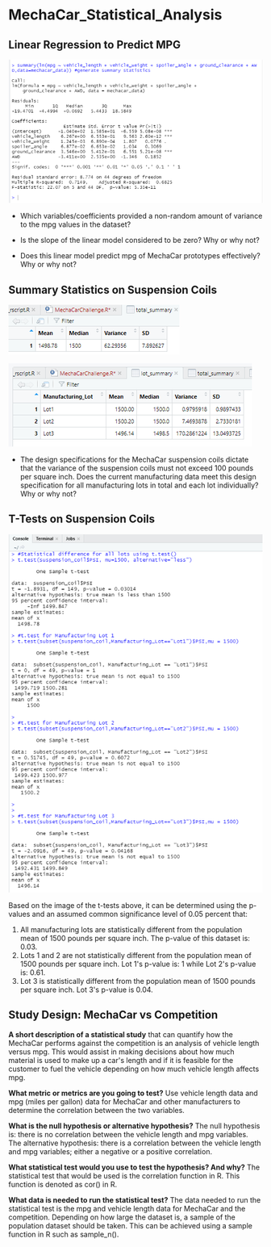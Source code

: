 # MechaCar_Statistical_Analysis

## Linear Regression to Predict MPG

![1](resources/image1.PNG?raw=true "Title")

- Which variables/coefficients provided a non-random amount of variance to the mpg values in the dataset?


- Is the slope of the linear model considered to be zero? Why or why not?


- Does this linear model predict mpg of MechaCar prototypes effectively? Why or why not?


## Summary Statistics on Suspension Coils

![2](resources/image2.PNG?raw=true "Title")

![3](resources/image3.PNG?raw=true "Title")

- The design specifications for the MechaCar suspension coils dictate that the variance of the suspension coils must not exceed 100 pounds per square inch. Does the current manufacturing data meet this design specification for all manufacturing lots in total and each lot individually? Why or why not?


## T-Tests on Suspension Coils

![deliverable3](resources/deliverable3.PNG?raw=true "Title")

Based on the image of the t-tests above, it can be determined using the p-values and an assumed common significance level of 0.05 percent that:
1. All manufacturing lots are statistically different from the population mean of 1500 pounds per square inch. The p-value of this dataset is: 0.03.
2. Lots 1 and 2 are not statistically different from the population mean of 1500 pounds per square inch. Lot 1's p-value is: 1 while Lot 2's p-value is: 0.61.
3. Lot 3 is statistically different from the population mean of 1500 pounds per square inch. Lot 3's p-value is 0.04.



## Study Design: MechaCar vs Competition

**A short description of a statistical study** that can quantify how the MechaCar performs against the competition is an analysis of vehicle length versus mpg. This would assist in making decisions about how much material is used to make up a car's length and if it is feasible for the customer to fuel the vehicle depending on how much vehicle length affects mpg.

**What metric or metrics are you going to test?**
Use vehicle length data and mpg (miles per gallon) data for MechaCar and other manufacturers to determine the correlation between the two variables. 

**What is the null hypothesis or alternative hypothesis?**
The null hypothesis is: there is no correlation between the vehicle length and mpg variables.
The alternative hypothesis: there is a correlation between the vehicle length and mpg variables; either a negative or a positive correlation.

**What statistical test would you use to test the hypothesis? And why?**
The statistical test that would be used is the correlation function in R. This function is denoted as cor() in R.

**What data is needed to run the statistical test?**
The data needed to run the statistical test is the mpg and vehicle length data for MechaCar and the competition. Depending on how large the dataset is, a sample of the population dataset should be taken. This can be achieved using a sample function in R such as sample_n().








